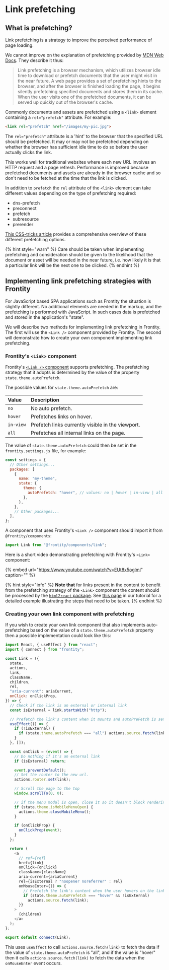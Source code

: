 # Link prefetching

## What is prefetching?

Link prefetching is a strategy to improve the perceived performance of page loading.

We cannot improve on the explanation of prefetching provided by [MDN Web Docs](https://developer.mozilla.org/en-US/docs/Web/HTTP/Link_prefetching_FAQ). They describe it thus:

> Link prefetching is a browser mechanism, which utilizes browser idle time to download or prefetch documents that the user might visit in the near future. A web page provides a set of prefetching hints to the browser, and after the browser is finished loading the page, it begins silently prefetching specified documents and stores them in its cache. When the user visits one of the prefetched documents, it can be served up quickly out of the browser's cache.

Commonly documents and assets are prefetched using a `<link>` element containing a `rel="prefetch"` attribute. For example:

```html
<link rel="prefetch" href="/images/my-pic.jpg">
```

The `rel="prefetch"` attribute is a 'hint' to the browser that the specified URL should be prefetched. It may or may not be prefetched depending on whether the browser has sufficient idle time to do so before the user actually clicks the link.

This works well for traditional websites where each new URL involves an HTTP request and a page refresh. Performance is improved because prefetched documents and assets are already in the browser cache and so don't need to be fetched at the time that the link is clicked.

In addition to `prefetch` the `rel` attribute of the `<link>` element can take different values depending on the type of prefetching required:

- dns-prefetch
- preconnect
- prefetch
- subresource
- prerender

[This CSS-tricks article](https://css-tricks.com/prefetching-preloading-prebrowsing/) provides a comprehensive overview of these different prefetching options.

{% hint style="warn" %}
Care should be taken when implementing prefetching and consideration should be given to the likelihood that the document or asset will be needed in the near future, i.e. how likely it is that a particular link will be the next one to be clicked.
{% endhint %}

## Implementing link prefetching strategies with Frontity

For JavaScript based SPA applications such as Frontity the situation is slightly different. No additional elements are needed in the markup, and the prefetching is performed with JavaScript. In such cases data is prefetched and stored in the application's "state".

We will describe two methods for implementing link prefetching in Frontity. The first will use the `<Link />` component provided by Frontity. The second will demonstrate how to create your own component implementing link prefetching.

### Frontity's `<Link>` component

Frontity's [`<Link />` component](https://api.frontity.org/frontity-packages/collections-packages/components#link) supports prefetching. The prefetching strategy that it adopts is determined by the value of the property `state.theme.autoPrefetch`.

The possible values for `state.theme.autoPrefetch` are:

| Value     | Description                                       |
| :-------- | :------------------------------------------------ |
| `no`      | No auto prefetch.                                 |
| `hover`   | Prefetches links on hover.                        |
| `in-view` | Prefetch links currently visible in the viewport. |
| `all`     | Prefetches all internal links on the page.        |

The value of `state.theme.autoPrefetch` could then be set in the `frontity.settings.js` file, for example:

```js
const settings = {
  // Other settings...
  packages: [
    {
      name: "my-theme",
      state: {
        theme: {
          autoPrefetch: "hover", // values: no | hover | in-view | all
        },
      },
    },
    // Other packages...
  ],
};
```

A component that uses Frontity's `<Link />` component should import it from `@frontity/components`:

```js
import Link from "@frontity/components/link";
```

Here is a short video demonstrating prefetching with Frontity's `<Link>` component:

{% embed url="https://www.youtube.com/watch?v=EUt8x5oglmI" caption="" %}

{% hint style="info" %}
**Note that** for links present in the content to benefit from the prefetching strategy of the `<Link>` component the content should be processed by the [`html2react` package](https://api.frontity.org/frontity-packages/features-packages/html2react). See [this page](https://tutorial.frontity.org/part7-finishing-touches/use-the-html2react-component) in our tutorial for a detailed example illustrating the steps that need to be taken.
{% endhint %}

### Creating your own link component with prefetching

If you wish to create your own link component that also implements auto-prefetching based on the value of a `state.theme.autoPrefetch` property then a possible implementation could look like this:

```js
import React, { useEffect } from "react";
import { connect } from "frontity";

const Link = ({
  state,
  actions,
  link,
  className,
  children,
  rel,
  "aria-current": ariaCurrent,
  onClick: onClickProp,
}) => {
  // Check if the link is an external or internal link
  const isExternal = link.startsWith("http");

  // Prefetch the link's content when it mounts and autoPreFetch is set to `true`
  useEffect(() => {
    if (!isExternal) {
      if (state.theme.autoPrefetch === "all") actions.source.fetch(link);
    }
  }, []);

  const onClick = (event) => {
    // Do nothing if it's an external link
    if (isExternal) return;

    event.preventDefault();
    // Set the router to the new url.
    actions.router.set(link);

    // Scroll the page to the top
    window.scrollTo(0, 0);

    // if the menu modal is open, close it so it doesn't block rendering
    if (state.theme.isMobileMenuOpen) {
      actions.theme.closeMobileMenu();
    }

    if (onClickProp) {
      onClickProp(event);
    }
  };

  return (
    <a
      // ref={ref}
      href={link}
      onClick={onClick}
      className={className}
      aria-current={ariaCurrent}
      rel={isExternal ? "noopener noreferrer" : rel}
      onMouseEnter={() => {
        // Prefetch the link's content when the user hovers on the link
        if (state.theme.autoPrefetch === "hover" && !isExternal)
          actions.source.fetch(link);
      }}
    >
      {children}
    </a>
  );
};

export default connect(Link);

```

This uses `useEffect` to call `actions.source.fetch(link)` to fetch the data if the value of `state.theme.autoPrefetch` is "all", and if the value is "hover" then it calls `actions.source.fetch(link)` to fetch the data when the `onMouseEnter` event occurs.

